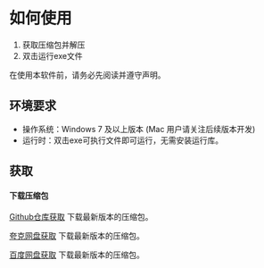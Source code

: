 # 如何使用

1. 获取压缩包并解压
2. 双击运行exe文件

在使用本软件前，请务必先阅读并遵守声明。


## 环境要求

- 操作系统：Windows 7 及以上版本 (Mac 用户请关注后续版本开发)
- 运行时：双击exe可执行文件即可运行，无需安装运行库。

## 获取

#### 下载压缩包

[Github仓库获取]() 下载最新版本的压缩包。

[夸克网盘获取]() 下载最新版本的压缩包。

[百度网盘获取]() 下载最新版本的压缩包。

